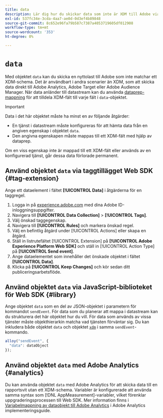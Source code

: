 ```yaml
---
title: data
description: Lär dig hur du skickar data som inte är XDM till Adobe via dataobjektet.
exl-id: 537fc34e-3cda-4aa7-ae0d-0d3ef4b89848
source-git-commit: 8c652e96fa79b587c7387a4053719605df012908
workflow-type: tm+mt
source-wordcount: '353'
ht-degree: 0%

---
```



# `data`

Med objektet `data` kan du skicka en nyttolast till Adobe som inte matchar ett XDM-schema. Det är användbart i andra scenarier än XDM, som att skicka data direkt till Adobe Analytics, Adobe Target eller Adobe Audience Manager. När data anländer till datastream kan du använda [dataprep-mappning](/help/data-prep/ui/mapping.md) för att tilldela XDM-fält till varje fält i `data`-objektet.

>[!IMPORTANT]
>
>Data i det här objektet måste ha minst en av följande åtgärder:
>
>* En tjänst i datastream måste konfigureras för att hämta data från en angiven egenskap i objektet `data`.
>* Den angivna egenskapen måste mappas till ett XDM-fält med hjälp av dataprep.
>
>Om en viss egenskap inte är mappad till ett XDM-fält eller används av en konfigurerad tjänst, går dessa data förlorade permanent.

## Använd objektet `data` via taggtillägget Web SDK {#tag-extension}

Ange ett dataelement i fältet **[!UICONTROL Data]** i åtgärderna för en taggregel.

1. Logga in på [experience.adobe.com](https://experience.adobe.com) med dina Adobe ID-inloggningsuppgifter.
1. Navigera till **[!UICONTROL Data Collection]** > **[!UICONTROL Tags]**.
1. Välj önskad taggegenskap.
1. Navigera till **[!UICONTROL Rules]** och markera önskad regel.
1. Välj en befintlig åtgärd under [!UICONTROL Actions] eller skapa en åtgärd.
1. Ställ in listrutefältet [!UICONTROL Extension] på **[!UICONTROL Adobe Experience Platform Web SDK]** och ställ in [!UICONTROL Action Type] på **[!UICONTROL Send event]**.
1. Ange dataelementet som innehåller det önskade objektet i fältet **[!UICONTROL Data]**.
1. Klicka på **[!UICONTROL Keep Changes]** och kör sedan ditt publiceringsarbetsflöde.

## Använd objektet `data` via JavaScript-biblioteket för Web SDK {#library}

Ange objektet `data` som en del av JSON-objektet i parametern för kommandot `sendEvent`. För data som du planerar att mappa i datastream kan du strukturera det här objektet hur du vill. För data som används av vissa tjänster måste objekthierarkin matcha vad tjänsten förväntar sig. Du kan inkludera både objektet `data` och objektet [`xdm`](xdm.md) i samma `sendEvent`-kommando.

```javascript
alloy("sendEvent", {
  "data": dataObject
});
```

## Använd objektet `data` med Adobe Analytics {#analytics}

Du kan använda objektet `data` med Adobe Analytics för att skicka data till en rapportsvit utan ett XDM-schema. Variabler är konfigurerade att använda samma syntax som [!DNL AppMeasurement]-variabler, vilket förenklar uppgraderingsprocessen till Web SDK. Mer information finns i [Variabelmappning av dataobjekt till Adobe Analytics](https://experienceleague.adobe.com/sv/docs/analytics/implementation/aep-edge/data-var-mapping) i Adobe Analytics implementeringsguide.
